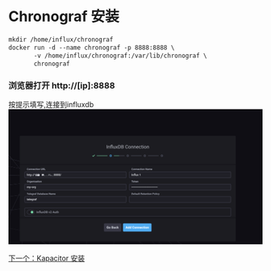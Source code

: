 # Chronograf 安装
```
mkdir /home/influx/chronograf
docker run -d --name chronograf -p 8888:8888 \
       -v /home/influx/chronograf:/var/lib/chronograf \
       chronograf
```

### 浏览器打开 http://[ip]:8888
按提示填写,连接到influxdb
![chronograf 截图](https://github.com/deanls1/note/blob/main/static/chronograf.png)

[下一个：Kapacitor  安装](https://github.com/deanls1/note/blob/main/influxdb/4.Kapacitor%20%E5%AE%89%E8%A3%85.md)
